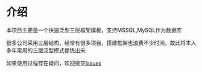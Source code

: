 介绍
================

本项目主要是一个快速泛型三层框架模板，支持MSSQL,MySQL作为数据库

很多公司采用三层结构，经常有很多项目，搭建框架也浪费不少时间，故此将本人多年常用的三层泛型模式提炼出来.


如果使用过程存在疑问，欢迎提交[Issues](https://github.com/taitans/Quick-Template/issues) 